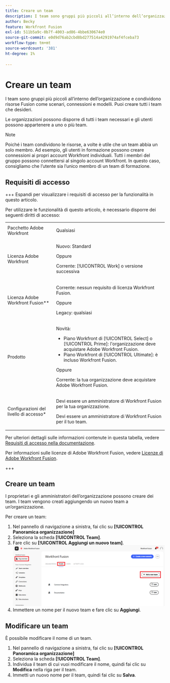 ```yaml
---
title: Creare un team
description: I team sono gruppi più piccoli all’interno dell’organizzazione e condividono risorse Fusion come scenari, connessioni e modelli. Puoi creare tutti i team che desideri.
author: Becky
feature: Workfront Fusion
exl-id: 511b5a9c-0b7f-4003-ad86-4bbe630674e0
source-git-commit: e0d9d76ab2cbd8bd277514a4291974af4fceba73
workflow-type: tm+mt
source-wordcount: '381'
ht-degree: 1%

---
```


# Creare un team

I team sono gruppi più piccoli all’interno dell’organizzazione e condividono risorse Fusion come scenari, connessioni e modelli. Puoi creare tutti i team che desideri.

Le organizzazioni possono disporre di tutti i team necessari e gli utenti possono appartenere a uno o più team.

>[!NOTE]
>
>Poiché i team condividono le risorse, a volte è utile che un team abbia un solo membro. Ad esempio, gli utenti in formazione possono creare connessioni ai propri account Workfront individuali. Tutti i membri del gruppo possono connettersi al singolo account Workfront. In questo caso, consigliamo che l’utente sia l’unico membro di un team di formazione.

## Requisiti di accesso

+++ Espandi per visualizzare i requisiti di accesso per la funzionalità in questo articolo.

Per utilizzare le funzionalità di questo articolo, è necessario disporre dei seguenti diritti di accesso:

<table style="table-layout:auto">
 <col> 
 <col> 
 <tbody> 
  <tr> 
   <td role="rowheader">Pacchetto Adobe Workfront</td> 
   <td> <p>Qualsiasi</p> </td> 
  </tr> 
  <tr data-mc-conditions=""> 
   <td role="rowheader">Licenza Adobe Workfront</td> 
   <td> <p>Nuovo: Standard</p><p>Oppure</p><p>Corrente: [!UICONTROL Work] o versione successiva</p> </td> 
  </tr> 
  <tr> 
   <td role="rowheader">Licenza Adobe Workfront Fusion**</td> 
   <td>
   <p>Corrente: nessun requisito di licenza Workfront Fusion.</p>
   <p>Oppure</p>
   <p>Legacy: qualsiasi </p>
   </td> 
  </tr> 
  <tr> 
   <td role="rowheader">Prodotto</td> 
   <td>
   <p>Novità:</p> <ul><li>Piano Workfront di [!UICONTROL Select] o [!UICONTROL Prime]: l'organizzazione deve acquistare Adobe Workfront Fusion.</li><li>Piano Workfront di [!UICONTROL Ultimate]: è incluso Workfront Fusion.</li></ul>
   <p>Oppure</p>
   <p>Corrente: la tua organizzazione deve acquistare Adobe Workfront Fusion.</p>
   </td> 
  </tr>
  <tr data-mc-conditions=""> 
   <td role="rowheader">Configurazioni del livello di accesso*</td> 
   <td> 
     <p>Devi essere un amministratore di Workfront Fusion per la tua organizzazione.</p>
     <p>Devi essere un amministratore di Workfront Fusion per il tuo team.</p>
   </td> 
  </tr> 
   </td> 
  </tr> 
 </tbody> 
</table>

Per ulteriori dettagli sulle informazioni contenute in questa tabella, vedere [Requisiti di accesso nella documentazione](/help/workfront-fusion/references/licenses-and-roles/access-level-requirements-in-documentation.md).

Per informazioni sulle licenze di Adobe Workfront Fusion, vedere [Licenze di Adobe Workfront Fusion](/help/workfront-fusion/set-up-and-manage-workfront-fusion/licensing-operations-overview/license-automation-vs-integration.md).

+++



## Creare un team

I proprietari e gli amministratori dell’organizzazione possono creare dei team. I team vengono creati aggiungendo un nuovo team a un’organizzazione.

Per creare un team:

1. Nel pannello di navigazione a sinistra, fai clic su **[!UICONTROL Panoramica organizzazione]**
1. Seleziona la scheda **[!UICONTROL Team]**.
1. Fare clic su **[!UICONTROL Aggiungi un nuovo team]**.
   ![Crea un team](assets/create-new-team-button.png)
1. Immettere un nome per il nuovo team e fare clic su **Aggiungi**.

## Modificare un team

È possibile modificare il nome di un team.

1. Nel pannello di navigazione a sinistra, fai clic su **[!UICONTROL Panoramica organizzazione]**
1. Seleziona la scheda **[!UICONTROL Team]**.
1. Individua il team di cui vuoi modificare il nome, quindi fai clic su **Modifica** nella riga per il team.
1. Immetti un nuovo nome per il team, quindi fai clic su **Salva**.

